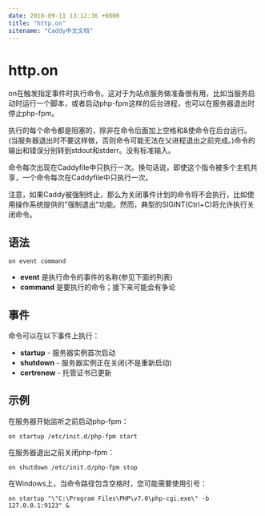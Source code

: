 ```yaml
---
date: 2018-09-11 13:12:36 +0800
title: "http.on"
sitename: "Caddy中文文档"
---
```


# http.on

on在触发指定事件时执行命令。这对于为站点服务做准备很有用，比如当服务启动时运行一个脚本，或者启动php-fpm这样的后台进程，也可以在服务器退出时停止php-fpm。

执行的每个命令都是阻塞的，除非在命令后面加上空格和&使命令在后台运行。(当服务器退出时不要这样做，否则命令可能无法在父进程退出之前完成。)命令的输出和错误分别转到stdout和stderr。没有标准输入。

命令每次出现在Caddyfile中只执行一次。换句话说，即使这个指令被多个主机共享，一个命令每次在Caddyfile中只执行一次。

注意，如果Caddy被强制终止，那么为关闭事件计划的命令将不会执行，比如使用操作系统提供的"强制退出"功能。然而，典型的SIGINT(Ctrl+C)将允许执行关闭命令。

## 语法

```caddy
on event command
```

* __event__ 是执行命令的事件的名称(参见下面的列表)
* __command__ 是要执行的命令；接下来可能会有争论


## 事件

命令可以在以下事件上执行：

* __startup__ - 服务器实例首次启动
* __shutdown__ - 服务器实例正在关闭(不是重新启动)
* __certrenew__ - 托管证书已更新

## 示例

在服务器开始监听之前启动php-fpm：

```caddy
on startup /etc/init.d/php-fpm start
```

在服务器退出之前关闭php-fpm：

```caddy
on shutdown /etc/init.d/php-fpm stop
```

在Windows上，当命令路径包含空格时，您可能需要使用引号：

```
on startup "\"C:\Program Files\PHP\v7.0\php-cgi.exe\" -b 127.0.0.1:9123" &
```